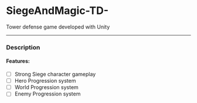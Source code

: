 # SiegeAndMagic-TD-
Tower defense game developed with Unity

---

### Description

#### Features:
- [ ] Strong Siege character gameplay
- [ ] Hero Progression system
- [ ] World Progression system
- [ ] Enemy Progression system
